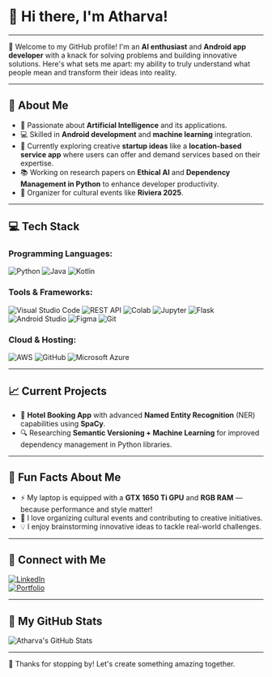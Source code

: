 # 👋 Hi there, I'm Atharva! 

---

🌟 Welcome to my GitHub profile! I'm an **AI enthusiast** and **Android app developer** with a knack for solving problems and building innovative solutions. Here's what sets me apart: my ability to truly understand what people mean and transform their ideas into reality. 

---

## 🚀 About Me

- 🧠 Passionate about **Artificial Intelligence** and its applications.
- 💻 Skilled in **Android development** and **machine learning** integration.
- 🎨 Currently exploring creative **startup ideas** like a **location-based service app** where users can offer and demand services based on their expertise.
- 📚 Working on research papers on **Ethical AI** and **Dependency Management in Python** to enhance developer productivity.
- 🎉 Organizer for cultural events like **Riviera 2025**.

---

## 💻 Tech Stack

### Programming Languages:
![Python](https://img.shields.io/badge/Python-3776AB?style=for-the-badge&logo=python&logoColor=white)
![Java](https://img.shields.io/badge/Java-007396?style=for-the-badge&logo=java&logoColor=white)
![Kotlin](https://img.shields.io/badge/Kotlin-0095D5?style=for-the-badge&logo=kotlin&logoColor=white)

### Tools & Frameworks:
![Visual Studio Code](https://img.shields.io/badge/VS%20Code-007ACC?style=for-the-badge&logo=visual-studio-code&logoColor=white)
![REST API](https://img.shields.io/badge/REST%20API-02569B?style=for-the-badge&logo=api&logoColor=white)
![Colab](https://img.shields.io/badge/Colab-F9AB00?style=for-the-badge&logo=google-colab&logoColor=white)
![Jupyter](https://img.shields.io/badge/Jupyter-F37626?style=for-the-badge&logo=jupyter&logoColor=white)
![Flask](https://img.shields.io/badge/Flask-000000?style=for-the-badge&logo=flask&logoColor=white)
![Android Studio](https://img.shields.io/badge/Android%20Studio-3DDC84?style=for-the-badge&logo=android-studio&logoColor=white)
![Figma](https://img.shields.io/badge/Figma-F24E1E?style=for-the-badge&logo=figma&logoColor=white)
![Git](https://img.shields.io/badge/Git-F05032?style=for-the-badge&logo=git&logoColor=white)

### Cloud & Hosting:
![AWS](https://img.shields.io/badge/AWS-232F3E?style=for-the-badge&logo=amazon-aws&logoColor=white)
![GitHub](https://img.shields.io/badge/GitHub-181717?style=for-the-badge&logo=github&logoColor=white)
![Microsoft Azure](https://img.shields.io/badge/Azure-0078D4?style=for-the-badge&logo=microsoft-azure&logoColor=white)

---

## 📈 Current Projects

- 🌟 **Hotel Booking App** with advanced **Named Entity Recognition** (NER) capabilities using **SpaCy**.
- 🔍 Researching **Semantic Versioning + Machine Learning** for improved dependency management in Python libraries.

---

## 🎯 Fun Facts About Me

- ⚡️ My laptop is equipped with a **GTX 1650 Ti GPU** and **RGB RAM** — because performance and style matter!
- 🎉 I love organizing cultural events and contributing to creative initiatives.
- 💡 I enjoy brainstorming innovative ideas to tackle real-world challenges.

---

## 🤝 Connect with Me

[![LinkedIn](https://img.shields.io/badge/LinkedIn-Atharva-blue?style=for-the-badge&logo=linkedin&logoColor=white)](https://www.linkedin.com/in/atharva-chilwerwar-97871b24b/)   
[![Portfolio](https://img.shields.io/badge/Portfolio-Atharva-lightgrey?style=for-the-badge)](https://yourportfolio.com)

---

## 🌟 My GitHub Stats

![Atharva's GitHub Stats](https://github-readme-stats.vercel.app/api?username=Atharva&show_icons=true&theme=radical)

---

🎉 Thanks for stopping by! Let's create something amazing together. 
